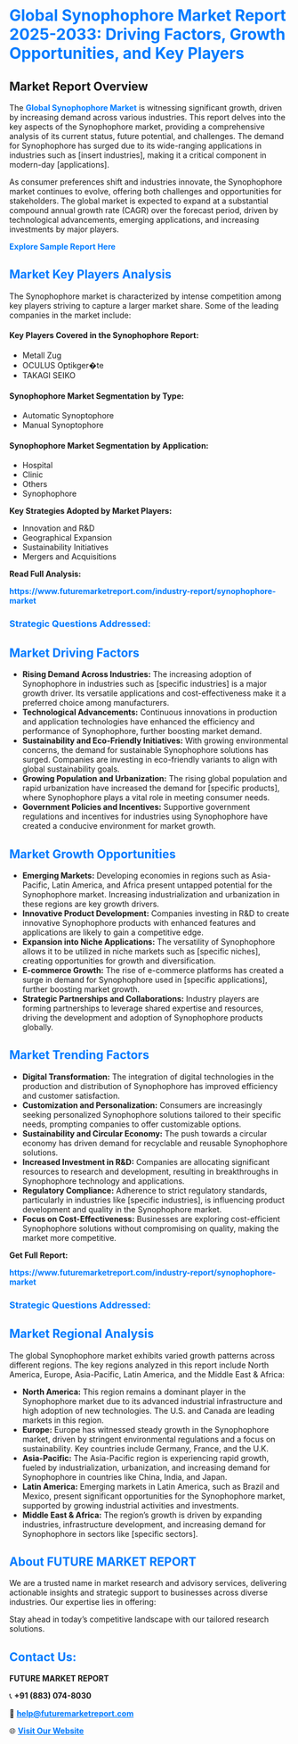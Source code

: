 <h1 style="color: #007BFF;">Global Synophophore Market Report 2025-2033: Driving Factors, Growth Opportunities, and Key Players</h1>

<section id="overview">
<h2>Market Report Overview</h2>
<p>The <a href="https://www.futuremarketreport.com/industry-report/synophophore-market" style="color: #007BFF; text-decoration: none;"><strong>Global Synophophore Market</strong></a> is witnessing significant growth, driven by increasing demand across various industries. This report delves into the key aspects of the Synophophore market, providing a comprehensive analysis of its current status, future potential, and challenges. The demand for Synophophore has surged due to its wide-ranging applications in industries such as [insert industries], making it a critical component in modern-day [applications].</p>
<p>As consumer preferences shift and industries innovate, the Synophophore market continues to evolve, offering both challenges and opportunities for stakeholders. The global market is expected to expand at a substantial compound annual growth rate (CAGR) over the forecast period, driven by technological advancements, emerging applications, and increasing investments by major players.</p>
</section>

<section id="overview">
<p><a href="https://www.futuremarketreport.com/request-sample/reportId=127336" style="color: #007BFF; text-decoration: none;"><strong>Explore Sample Report Here</strong></a></p>
</section>

<section id="key-players">
<h2 style="color: #007BFF;">Market Key Players Analysis</h2>
<p>The Synophophore market is characterized by intense competition among key players striving to capture a larger market share. Some of the leading companies in the market include:</p>
<h4>Key Players Covered in the Synophophore Report:</h4>
<ul><li>Metall Zug</li><li>OCULUS Optikger�te</li><li>TAKAGI SEIKO</li></ul>
<h4>Synophophore Market Segmentation by Type:</h4>
<ul><li>Automatic Synoptophore</li><li>Manual Synoptophore</li></ul>

<h4>Synophophore Market Segmentation by Application:</h4>
<ul><li>Hospital</li><li>Clinic</li><li>Others</li><li>Synophophore</li></ul>
<p><strong>Key Strategies Adopted by Market Players:</strong></p>
<ul>
<li>Innovation and R&D</li>
<li>Geographical Expansion</li>
<li>Sustainability Initiatives</li>
<li>Mergers and Acquisitions</li>
</ul>
</section>

<section>
<p><strong>Read Full Analysis: </strong></p><a href="https://www.futuremarketreport.com/industry-report/synophophore-market" style="color: #007BFF; text-decoration: none;"><strong>https://www.futuremarketreport.com/industry-report/synophophore-market</strong></a>
<h3 style="color: #007BFF;">Strategic Questions Addressed:</h3>
</section>

<section id="driving-factors">
<h2 style="color: #007BFF;">Market Driving Factors</h2>
<ul>
<li><strong>Rising Demand Across Industries:</strong> The increasing adoption of Synophophore in industries such as [specific industries] is a major growth driver. Its versatile applications and cost-effectiveness make it a preferred choice among manufacturers.</li>
<li><strong>Technological Advancements:</strong> Continuous innovations in production and application technologies have enhanced the efficiency and performance of Synophophore, further boosting market demand.</li>
<li><strong>Sustainability and Eco-Friendly Initiatives:</strong> With growing environmental concerns, the demand for sustainable Synophophore solutions has surged. Companies are investing in eco-friendly variants to align with global sustainability goals.</li>
<li><strong>Growing Population and Urbanization:</strong> The rising global population and rapid urbanization have increased the demand for [specific products], where Synophophore plays a vital role in meeting consumer needs.</li>
<li><strong>Government Policies and Incentives:</strong> Supportive government regulations and incentives for industries using Synophophore have created a conducive environment for market growth.</li>
</ul>
</section>

<section id="growth-opportunities">
<h2 style="color: #007BFF;">Market Growth Opportunities</h2>
<ul>
<li><strong>Emerging Markets:</strong> Developing economies in regions such as Asia-Pacific, Latin America, and Africa present untapped potential for the Synophophore market. Increasing industrialization and urbanization in these regions are key growth drivers.</li>
<li><strong>Innovative Product Development:</strong> Companies investing in R&D to create innovative Synophophore products with enhanced features and applications are likely to gain a competitive edge.</li>
<li><strong>Expansion into Niche Applications:</strong> The versatility of Synophophore allows it to be utilized in niche markets such as [specific niches], creating opportunities for growth and diversification.</li>
<li><strong>E-commerce Growth:</strong> The rise of e-commerce platforms has created a surge in demand for Synophophore used in [specific applications], further boosting market growth.</li>
<li><strong>Strategic Partnerships and Collaborations:</strong> Industry players are forming partnerships to leverage shared expertise and resources, driving the development and adoption of Synophophore products globally.</li>
</ul>
</section>

<section id="trending-factors">
<h2 style="color: #007BFF;">Market Trending Factors</h2>
<ul>
<li><strong>Digital Transformation:</strong> The integration of digital technologies in the production and distribution of Synophophore has improved efficiency and customer satisfaction.</li>
<li><strong>Customization and Personalization:</strong> Consumers are increasingly seeking personalized Synophophore solutions tailored to their specific needs, prompting companies to offer customizable options.</li>
<li><strong>Sustainability and Circular Economy:</strong> The push towards a circular economy has driven demand for recyclable and reusable Synophophore solutions.</li>
<li><strong>Increased Investment in R&D:</strong> Companies are allocating significant resources to research and development, resulting in breakthroughs in Synophophore technology and applications.</li>
<li><strong>Regulatory Compliance:</strong> Adherence to strict regulatory standards, particularly in industries like [specific industries], is influencing product development and quality in the Synophophore market.</li>
<li><strong>Focus on Cost-Effectiveness:</strong> Businesses are exploring cost-efficient Synophophore solutions without compromising on quality, making the market more competitive.</li>
</ul>
</section>

<section>
<p><strong>Get Full Report: </strong></p><a href="https://www.futuremarketreport.com/industry-report/synophophore-market" style="color: #007BFF; text-decoration: none;"><strong>https://www.futuremarketreport.com/industry-report/synophophore-market</strong></a>
<h3 style="color: #007BFF;">Strategic Questions Addressed:</h3>
</section>


<section id="regional-analysis">
<h2 style="color: #007BFF;">Market Regional Analysis</h2>
<p>The global Synophophore market exhibits varied growth patterns across different regions. The key regions analyzed in this report include North America, Europe, Asia-Pacific, Latin America, and the Middle East & Africa:</p>
<ul>
<li><strong>North America:</strong> This region remains a dominant player in the Synophophore market due to its advanced industrial infrastructure and high adoption of new technologies. The U.S. and Canada are leading markets in this region.</li>
<li><strong>Europe:</strong> Europe has witnessed steady growth in the Synophophore market, driven by stringent environmental regulations and a focus on sustainability. Key countries include Germany, France, and the U.K.</li>
<li><strong>Asia-Pacific:</strong> The Asia-Pacific region is experiencing rapid growth, fueled by industrialization, urbanization, and increasing demand for Synophophore in countries like China, India, and Japan.</li>
<li><strong>Latin America:</strong> Emerging markets in Latin America, such as Brazil and Mexico, present significant opportunities for the Synophophore market, supported by growing industrial activities and investments.</li>
<li><strong>Middle East & Africa:</strong> The region’s growth is driven by expanding industries, infrastructure development, and increasing demand for Synophophore in sectors like [specific sectors].</li>
</ul>
</section>

<footer>
<h2 style="color: #007BFF;">About FUTURE MARKET REPORT</h2>
<p>We are a trusted name in market research and advisory services, delivering actionable insights and strategic support to businesses across diverse industries. Our expertise lies in offering:</p>

<p>Stay ahead in today’s competitive landscape with our tailored research solutions.</p>

<h2 style="color: #007BFF;">Contact Us:</h2>
<p><strong>FUTURE MARKET REPORT</strong></p>
<p>📞 <strong>+91 (883) 074-8030</strong></p>
<p>📧 <strong><a href="mailto:help@futuremarketreport.com" style="color: #007BFF;">help@futuremarketreport.com</a></strong></p>
<p>🌐 <strong><a href="https://www.futuremarketreport.com/" style="color: #007BFF;">Visit Our Website</a></strong></p>
</footer>
